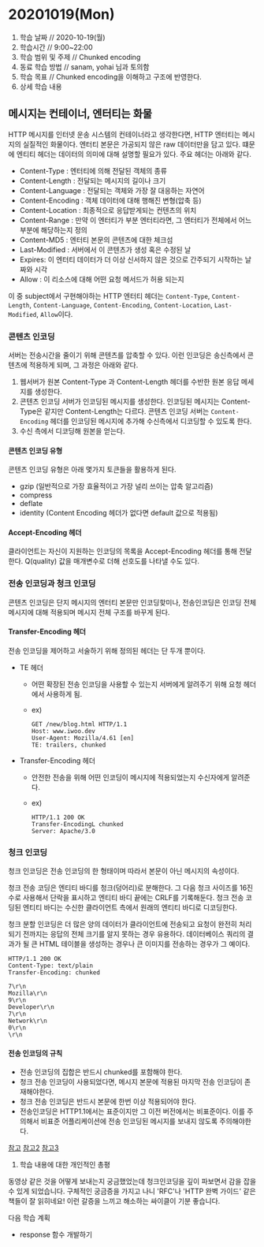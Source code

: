 # 20201019\(Mon\)

1. 학습 날짜 // 2020-10-19\(월\)
2. 학습시간 // 9:00~22:00
3. 학습 범위 및 주제 // Chunked encoding
4. 동료 학습 방법 // sanam, yohai 님과 토의함
5. 학습 목표 // Chunked encoding을 이해하고 구조에 반영한다.
6. 상세 학습 내용

## 메시지는 컨테이너, 엔터티는 화물

HTTP 메시지를 인터넷 운송 시스템의 컨테이너라고 생각한다면, HTTP 엔터티는 메시지의 실질적인 화물이다. 엔터티 본문은 가공되지 않은 raw 데이터만을 담고 있다. 떄문에 엔티티 헤더는 데이터의 의미에 대해 설명할 필요가 있다. 주요 헤더는 아래와 같다.

* Content-Type : 엔터티에 의해 전달된 객체의 종류
* Content-Length : 전달되는 메시지의 길이나 크기
* Content-Language : 전달되는 객체와 가장 잘 대응하는 자연어
* Content-Encoding : 객체 데이터에 대해 행해진 변형\(압축 등\)
* Content-Location : 최종적으로 응답받게되는 컨텐츠의 위치
* Content-Range : 만약 이 엔터티가 부분 엔터티라면, 그 엔터티가 전체에서 어느 부분에 해당하는지 정의
* Content-MD5 : 엔터티 본문의 콘텐츠에 대한 체크섬
* Last-Modified : 서버에서 이 콘텐츠가 생성 혹은 수정된 날
* Expires: 이 엔터티 데이터가 더 이상 신서하지 않은 것으로 간주되기 시작하는 날짜와 시각
* Allow : 이 리소스에 대해 어떤 요청 메서드가 허용 되는지

이 중 subject에서 구현해야하는 HTTP 엔터티 헤더는 `Content-Type`, `Content-Length`, `Content-Language`, `Content-Encoding`, `Content-Location`, `Last-Modified`, `Allow`이다.

### 콘텐츠 인코딩

서버는 전송시간을 줄이기 위해 콘텐츠를 압축할 수 있다. 이런 인코딩은 송신측에서 콘텐츠에 적용하게 되며, 그 과정은 아래와 같다.

1. 웹서버가 원본 Content-Type 과 Content-Length 헤더를 수반한 원본 응답 메세지를 생성한다.
2. 콘텐츠 인코딩 서버가 인코딩된 메시지를 생성한다. 인코딩된 메시지는 Content-Type은 같지만 Content-Length는 다르다. 콘텐츠 인코딩 서버는 `Content-Encoding` 헤더를 인코딩된 메시지에 추가해 수신측에서 디코딩할 수 있도록 한다.
3. 수신 측에서 디코딩해 원본을 얻는다.

#### 콘텐츠 인코딩 유형

콘텐츠 인코딩 유형은 아래 몇가지 토큰들을 활용하게 된다.

* gzip \(일반적으로 가장 효율적이고 가장 널리 쓰이는 압축 알고리즘\)
* compress
* deflate
* identity \(Content Encoding 헤더가 없다면 default 값으로 적용됨\)

#### Accept-Encoding 헤더

클라이언트는 자신이 지원하는 인코딩의 목록을 Accept-Encoding 헤더를 통해 전달한다. Q\(quality\) 값을 매개변수로 더해 선호도를 나타낼 수도 있다.

### 전송 인코딩과 청크 인코딩

콘텐츠 인코딩은 단지 메시지의 엔터티 본문만 인코딩핮미나, 전송인코딩은 인코딩 전체 메시지에 대해 적용되며 메시지 전체 구조를 바꾸게 된다.

#### Transfer-Encoding 헤더

전송 인코딩을 제어하고 서술하기 위해 정의된 헤더는 단 두개 뿐이다.

* TE 헤더
  * 어떤 확장된 전송 인코딩을 사용할 수 있는지 서버에게 알려주기 위해 요청 헤더에서 사용하게 됨.
  * ex\)

    ```http
    GET /new/blog.html HTTP/1.1
    Host: www.iwoo.dev
    User-Agent: Mozilla/4.61 [en]
    TE: trailers, chunked
    ```
* Transfer-Encoding 헤더
  * 안전한 전송을 위해 어떤 인코딩이 메시지에 적용되었는지 수신자에게 알려준다.
  * ex\)

    ```http
    HTTP/1.1 200 OK
    Transfer-EncodingL chunked
    Server: Apache/3.0
    ```

### 청크 인코딩

청크 인코딩은 전송 인코딩의 한 형태이며 따라서 본문이 아닌 메시지의 속성이다.

청크 전송 코딩은 엔티티 바디를 청크\(덩어리\)로 분해한다. 그 다음 청크 사이즈를 16진수로 사용해서 단락을 표시하고 엔티티 바디 끝에는 CRLF를 기록해둔다. 청크 전송 코딩된 엔티티 바디는 수신한 클라이언트 측에서 원래의 엔티티 바디로 디코딩한다.

청크 분할 인코딩은 더 많은 양의 데이터가 클라이언트에 전송되고 요청이 완전히 처리되기 전까지는 응답의 전체 크기를 알지 못하는 경우 유용하다. 데이터베이스 쿼리의 결과가 될 큰 HTML 테이블을 생성하는 경우나 큰 이미지를 전송하는 경우가 그 예이다.

```http
HTTP/1.1 200 OK
Content-Type: text/plain
Transfer-Encoding: chunked

7\r\n
Mozilla\r\n
9\r\n
Developer\r\n
7\r\n
Network\r\n
0\r\n
\r\n
```

#### 전송 인코딩의 규칙

* 전송 인코딩의 집합은 반드시 chunked를 포함해야 한다.
* 청크 전송 인코딩이 사용되었다면, 메시지 본문에 적용된 마지막 전송 인코딩이 존재해야한다.
* 청크 전송 인코딩은 반드시 본문에 한번 이상 적용되어야 한다.
* 전송인코딩은 HTTP1.1에서는 표준이지만 그 이전 버전에서는 비표준이다.  이를 주의해서 비표준 어플리케이션에 전송 인코딩된 메시지를 보내지 않도록 주의해야한다.

[참고](https://ideveloper2.dev/blog/2020-01-04--%EC%97%94%ED%84%B0%ED%8B%B0%EC%99%80-%EC%9D%B8%EC%BD%94%EB%94%A9/) [참고2](https://www.codeproject.com/Articles/648526/All-About-HTTP-Chunked-Responses) [참고3](https://tools.ietf.org/html/rfc7230#section-4.3)

1. 학습 내용에 대한 개인적인 총평

동영상 같은 것을 어떻게 보내는지 궁금했었는데 청크인코딩을 깊이 파보면서 감을 잡을 수 있게 되었습니다. 구체적인 궁금증을 가지고 나니 'RFC'나 'HTTP 완벽 가이드' 같은 책들이 잘 읽히네요! 이런 갈증을 느끼고 해소하는 싸이클이 기분 좋습니다.

다음 학습 계획

* response 함수 개발하기

